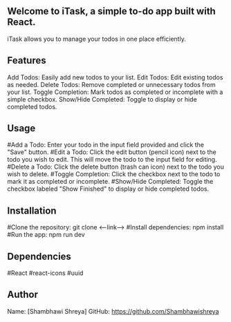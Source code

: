 ## Welcome to iTask, a simple to-do app built with React. 

iTask allows you to manage your todos in one place efficiently.

## Features
Add Todos: Easily add new todos to your list.
Edit Todos: Edit existing todos as needed.
Delete Todos: Remove completed or unnecessary todos from your list.
Toggle Completion: Mark todos as completed or incomplete with a simple checkbox.
Show/Hide Completed: Toggle to display or hide completed todos.

## Usage
#Add a Todo: Enter your todo in the input field provided and click the "Save" button.
#Edit a Todo: Click the edit button (pencil icon) next to the todo you wish to edit. This will move the todo to the input field for editing.
#Delete a Todo: Click the delete button (trash can icon) next to the todo you wish to delete.
#Toggle Completion: Click the checkbox next to the todo to mark it as completed or incomplete.
#Show/Hide Completed: Toggle the checkbox labeled "Show Finished" to display or hide completed todos.

## Installation
#Clone the repository: git clone <--link-->
#Install dependencies: npm install
#Run the app: npm run dev

## Dependencies
#React
#react-icons
#uuid

## Author
Name: [Shambhawi Shreya]
GitHub: https://github.com/Shambhawishreya